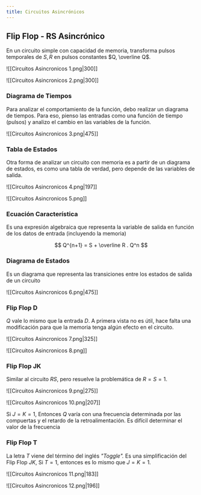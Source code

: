 ```yaml
---
title: Circuitos Asincrónicos
---
```


## Flip Flop - RS Asincrónico

En un circuito simple con capacidad de memoria, transforma pulsos temporales de $S, R$ en pulsos constantes $Q, \overline Q$.

![[Circuitos Asincronicos 1.png|300]]

![[Circuitos Asincronicos 2.png|300]]

### Diagrama de Tiempos

Para analizar el comportamiento de la función, debo realizar un diagrama de tiempos. Para eso, pienso las entradas como una función de tiempo (pulsos) y analizo el cambio en las variables de la función.

![[Circuitos Asincronicos 3.png|475]]

### Tabla de Estados

Otra forma de analizar un circuito con memoria es a partir de un diagrama de estados, es como una tabla de verdad, pero depende de las variables de salida.

![[Circuitos Asincronicos 4.png|197]]

![[Circuitos Asincronicos 5.png]]

### Ecuación Característica

Es una expresión algebraica que representa la variable de salida en función de los datos de entrada (incluyendo la memoria)

$$
Q^{n+1} = S + \overline R . Q^n
$$

### Diagrama de Estados

Es un diagrama que representa las transiciones entre los estados de salida de un circuito

![[Circuitos Asincronicos 6.png|475]]

### Flip Flop D

$Q$ vale lo mismo que la entrada $D$. A primera vista no es útil, hace falta una modificación para que la memoria tenga algún efecto en el circuito.

![[Circuitos Asincronicos 7.png|325]]

![[Circuitos Asincronicos 8.png]]

### Flip Flop JK

Similar al circuito $RS$, pero resuelve la problemática de $R{=}S{=}1$.

![[Circuitos Asincronicos 9.png|275]]

![[Circuitos Asincronicos 10.png|207]]

Si $J{=}K{=}1$, Entonces $Q$ varía con una frecuencia determinada por las compuertas y el retardo de la retroalimentación. Es difícil determinar el valor de la frecuencia

### Flip Flop T

La letra $T$ viene del término del inglés *"Toggle".* Es una simplificación del Flip Flop $JK$, Si $T{=}1$, entonces es lo mismo que $J{=}K{=}1$.

![[Circuitos Asincronicos 11.png|183]]

![[Circuitos Asincronicos 12.png|196]]
